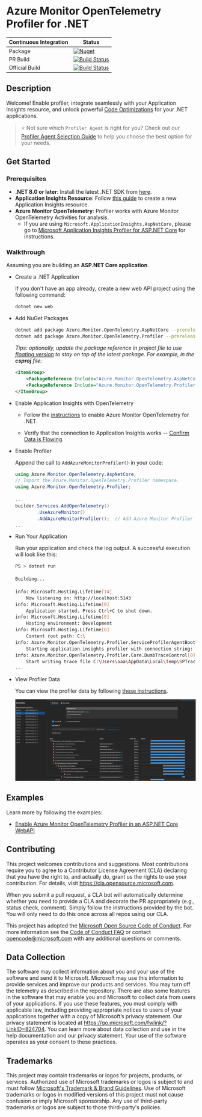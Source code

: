 # Azure Monitor OpenTelemetry Profiler for .NET

| Continuous Integration | Status |
| ----------- | ----------- |
| Package | [![Nuget](https://img.shields.io/nuget/v/Azure.Monitor.OpenTelemetry.Profiler)](https://www.nuget.org/packages/Azure.Monitor.OpenTelemetry.Profiler/) |
| PR Build | [![Build Status](https://dev.azure.com/devdiv/OnlineServices/_apis/build/status%2FOneBranch%2FServiceProfiler%2FBuilds%2FEP-OTel-Profiler-PR?repoName=ServiceProfiler-EP-Profiler&branchName=refs%2Fpull%2F615631%2Fmerge)](https://dev.azure.com/devdiv/OnlineServices/_build/latest?definitionId=25440&repoName=ServiceProfiler-EP-Profiler&branchName=refs%2Fpull%2F615631%2Fmerge) |
| Official Build | [![Build Status](https://dev.azure.com/devdiv/OnlineServices/_apis/build/status%2FOneBranch%2FServiceProfiler%2FBuilds%2FEP-OTel-Profiler-Official?repoName=ServiceProfiler-EP-Profiler&branchName=main)](https://dev.azure.com/devdiv/OnlineServices/_build/latest?definitionId=25454&repoName=ServiceProfiler-EP-Profiler&branchName=main) |

## Description

Welcome! Enable profiler, integrate seamlessly with your Application Insights resource, and unlock powerful [Code Optimizations](https://learn.microsoft.com/azure/azure-monitor/insights/code-optimizations-profiler-overview#code-optimizations) for your .NET applications.

> ⭐ Not sure which `Profiler Agent` is right for you? Check out our [Profiler Agent Selection Guide](./docs/ProfilerAgentSelectionGuide.md) to help you choose the best option for your needs.

## Get Started

### Prerequisites

- **.NET 8.0 or later**: Install the latest .NET SDK from [here](https://dotnet.microsoft.com/download/dotnet).
- **Application Insights Resource**: Follow [this guide](https://learn.microsoft.com/azure/azure-monitor/app/create-workspace-resource#create-a-workspace-based-resource) to create a new Application Insights resource.
- **Azure Monitor OpenTelemetry**: Profiler works with Azure Monitor OpenTelemetry Activities for analysis.
  - If you are using `Microsoft.ApplicationInsights.AspNetCore`, please go to [Microsoft Application Insights Profiler for ASP.NET Core](https://github.com/microsoft/ApplicationInsights-Profiler-AspNetCore) for instructions.

### Walkthrough

Assuming you are building an **ASP.NET Core application**.

- Create a .NET Application

    If you don't have an app already, create a new web API project using the following command:

    ```sh
    dotnet new web
    ```

- Add NuGet Packages

    ```sh
    dotnet add package Azure.Monitor.OpenTelemetry.AspNetCore --prerelease
    dotnet add package Azure.Monitor.OpenTelemetry.Profiler --prerelease
    ```

    _Tips: optionally, update the package reference in project file to use [floating version](https://learn.microsoft.com/nuget/concepts/dependency-resolution#floating-versions) to stay on top of the latest package. For example, in the **csproj** file:_

    ```xml
    <ItemGroup>
        <PackageReference Include="Azure.Monitor.OpenTelemetry.AspNetCore" Version="[1.*-*, 2.0.0)" />
        <PackageReference Include="Azure.Monitor.OpenTelemetry.Profiler" Version="[1.*-*, 2.0.0)" />
    </ItemGroup>
    ```

- Enable Application Insights with OpenTelemetry

  - Follow the [instructions](https://learn.microsoft.com/azure/azure-monitor/app/opentelemetry-enable?tabs=aspnetcore#enable-opentelemetry-with-application-insights) to enable Azure Monitor OpenTelemetry for .NET.

  - Verify that the connection to Application Insights works -- [Confirm Data is Flowing](https://learn.microsoft.com/azure/azure-monitor/app/opentelemetry-enable?tabs=aspnetcore#confirm-data-is-flowing).

- Enable Profiler

    Append the call to `AddAzureMonitorProfiler()` in your code:

    ```csharp
    using Azure.Monitor.OpenTelemetry.AspNetCore;
    // Import the Azure.Monitor.OpenTelemetry.Profiler namespace.
    using Azure.Monitor.OpenTelemetry.Profiler;

    ...
    builder.Services.AddOpenTelemetry()
            .UseAzureMonitor()
            .AddAzureMonitorProfiler();  // Add Azure Monitor Profiler
    ...
    ```

- Run Your Application

    Run your application and check the log output. A successful execution will look like this:

    ```sh
    PS > dotnet run

    Building...

    info: Microsoft.Hosting.Lifetime[14]
        Now listening on: http://localhost:5143
    info: Microsoft.Hosting.Lifetime[0]
        Application started. Press Ctrl+C to shut down.
    info: Microsoft.Hosting.Lifetime[0]
        Hosting environment: Development
    info: Microsoft.Hosting.Lifetime[0]
        Content root path: C:\
    info: Azure.Monitor.OpenTelemetry.Profiler.ServiceProfilerAgentBootstrap[0]
        Starting application insights profiler with connection string: InstrumentationKey=5d…
    info: Azure.Monitor.OpenTelemetry.Profiler.Core.DumbTraceControl[0]
        Start writing trace file C:\Users\aaa\AppData\Local\Temp\SPTraces\...
    ...
    ```

- View Profiler Data

    You can view the profiler data by following [these instructions](https://learn.microsoft.com/azure/azure-monitor/profiler/profiler-data).

    ![sample trace](./images/sample-trace.png)

## Examples

Learn more by following the examples:

- [Enable Azure Monitor OpenTelemetry Profiler in an ASP.NET Core WebAPI](https://github.com/Azure/azuremonitor-opentelemetry-profiler-net/tree/main/examples/aspnetcore-webapi)

## Contributing

This project welcomes contributions and suggestions.  Most contributions require you to agree to a Contributor License Agreement (CLA) declaring that you have the right to, and actually do, grant us
the rights to use your contribution. For details, visit https://cla.opensource.microsoft.com.

When you submit a pull request, a CLA bot will automatically determine whether you need to provide a CLA and decorate the PR appropriately (e.g., status check, comment). Simply follow the instructions
provided by the bot. You will only need to do this once across all repos using our CLA.

This project has adopted the [Microsoft Open Source Code of Conduct](https://opensource.microsoft.com/codeofconduct/). For more information see the [Code of Conduct FAQ](https://opensource.microsoft.com/codeofconduct/faq/) or contact [opencode@microsoft.com](mailto:opencode@microsoft.com) with any additional questions or comments.

## Data Collection

The software may collect information about you and your use of the software and send it to Microsoft. Microsoft may use this information to provide services and improve our products and services. You may turn off the telemetry as described in the repository. There are also some features in the software that may enable you and Microsoft to collect data from users of your applications. If you use these features, you must comply with applicable law, including providing appropriate notices to users of your applications together with a copy of Microsoft’s privacy statement. Our privacy statement is located at <https://go.microsoft.com/fwlink/?LinkID=824704>. You can learn more about data collection and use in the help documentation and our privacy statement. Your use of the software operates as your consent to these practices.

## Trademarks

This project may contain trademarks or logos for projects, products, or services. Authorized use of Microsoft trademarks or logos is subject to and must follow [Microsoft's Trademark & Brand Guidelines](https://www.microsoft.com/en-us/legal/intellectualproperty/trademarks/usage/general).
Use of Microsoft trademarks or logos in modified versions of this project must not cause confusion or imply Microsoft sponsorship.
Any use of third-party trademarks or logos are subject to those third-party's policies.
